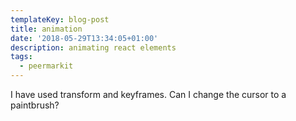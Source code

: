 ```yaml
---
templateKey: blog-post
title: animation
date: '2018-05-29T13:34:05+01:00'
description: animating react elements
tags:
  - peermarkit
---
```

I have used transform and keyframes. Can I change the cursor to a paintbrush?
